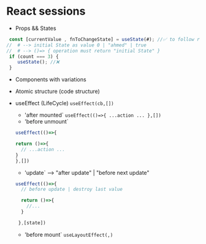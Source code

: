 # React sessions

- Props && States

```ts
 const [currentValue , fnToChangeState] = useState(#); //✅ to follow react render
//  # --> initial State as value 0 | "ahmed" | true
//  # --> ()=> { operation must return "initial State" }
 if (count === 3) {
 	useState(); //❌
 }
```
- Components with variations
- Atomic structure (code structure)
- useEffect (LifeCycle)
  ```useEffect(cb,[])```

  - 'after mounted`
  ```useEffect(()=>{ ...action ... },[])```
  - 'before unmount`
  ```ts
  useEffect(()=>{

  return ()=>{
    // ...action ...
  }
  },[])
  ```
  - 'update` --> "after update" | "before next update"
  ```ts
  useEffect(()=>{
    // before update | destroy last value

    return ()=>{
      //...
    }

   },[state])
   ```
  - 'before mount`
  ```useLayoutEffect(,)```
